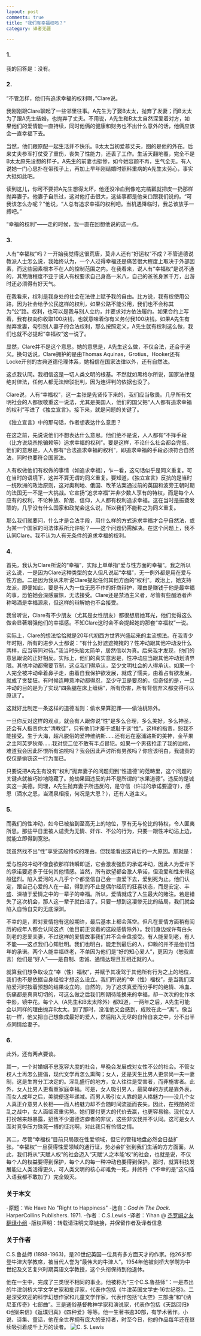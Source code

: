 ```yaml
---
layout: post
comments: true
title: "我们有幸福权吗？"
category: 译者无疆

---
```


### 1.
我的回答是：没有。

### 2.
“不管怎样，他们有追求幸福的权利啊，”Clare说。

我刚刚跟Clare聊起了一些邻里往事。A先生为了娶B太太，抛弃了发妻；而B太太为了跟A先生结婚，也抛弃了丈夫。不用说，A先生和B太太自然深爱着对方，如果他们的爱情能一直持续，同时他俩的健康和财务也不出什么意外的话，他俩应该会一直幸福下去。

当然，他们跟原配一起生活并不快乐。B太太当初爱慕丈夫，图的是他的外在。后来丈夫参军打仗受了重伤，丧失了性能力，还丢了工作。生活天翻地覆，完全不是B太太原先设想的样子。A先生的前妻也挺惨，如今她容颜不再，生气全无。有人说她一门心思扑在带孩子上，再加上早年刚结婚时照料重病的A先生太劳心，事实大抵如此吧。

读到这儿，你可不要把A先生想得太坏，他还没冷血到像吃完橘瓤就把皮一扔那样抛弃妻子。他妻子自杀过，这对他打击很大，这些事都是他亲口跟我们说的。“可我该怎么办呢？”他说，“人总有追求幸福的权利吧。当机遇降临时，我总该放手一搏吧。”

“幸福的权利”——走的时候，我一直在回想他说的这一点。

### 3.
人有“幸福权”吗？一开始我觉得这很荒唐，莫非人还有“好运权”不成？不管道德说教派人士怎么说，我始终认为，一个人过得幸福还是痛苦很大程度上取决于外部因素，而这些因素根本不在人的控制范围之内。在我看来，说人有“幸福权”是说不通的，其荒唐程度不亚于说人有权要求自己身高一米八，自己的爸爸身家千万，出游时还必须得有好天气。

在我看来，权利是我身处的社会在法律上赋予我的自由。比方说，我有权使用公路，因为社会给予公民这样的权利，如果公路不能公用，我们也不会称其为“公”路。权利，也可以是我与别人立约，并要求对方依法履约。如果合约上写着，我有权向你收取100块钱，也就意味着你有义务付我100块钱。如果A先生有抛弃发妻，勾引别人妻子的合法权利，那么按照定义，A先生就有权利这么做，我们也就不必提起“幸福权”这一说了。

显然，Clare并不是这个意思。她的意思是，A先生这么做，不仅合法，还合乎道义。换句话说，Clare拥护的是由Thomas Aquinas，Grotius，Hooker还有Locke开创的古典道德伦理体系，她相信在国家法律以外，还有自然法。

这点我认同。我相信这是一切人类文明的根基。不然就如黑格尔所说，国家法律是绝对律法，任何人都无法辩驳批判，因为连评判的依据也没了。

Clare说，人有“幸福权”，这一主张是先贤传下来的，我们应当敬畏。几乎所有文明社会的人都很敬重这一说法，尤其是美国人，他们的国父把“人人都有追求幸福的权利”写进了《独立宣言》。接下来，就是问题的关键了。

《独立宣言》中的那句话，作者想表达什么意思？

在这之前，先说说他们不想表达什么意思。他们绝不是说，人人都有“不择手段（比方说烧杀抢骗赖等）追求幸福的权利”。要是这样，不论什么社会都会完蛋。他们的意思是，人人都有“合法追求幸福的权利”，即追求幸福的手段必须符合自然法，同时也要符合国家法。

人有权做他们有权做的事情（如追求幸福），乍一看，这句话似乎是同义重复。可在当时的语境下，这并不算无谓的同义重复。要知道，《独立宣言》反抗的是当时一统欧洲的政治原则，这对奥利地、俄国、改革法案通过前的英国和波旁王朝时期的法国无一不是一大挑战。它宣扬“追求幸福”并非少数人享有的特权，而是每个人应有的权利，不论种族、阶层、信仰，人人都有权利追求幸福。这在当时是振聋发聩的，几乎没有什么国家和政党会这么说，所以我们不能称之为同义重复。

那么我们就要问，什么才是合法手段，用什么样的方式追求幸福才合乎自然法，或为某一个国家的司法体系所允许呢？——这个问题仍需解决。在这个问题上，我不认同Clare。我不认为人有无条件的追求幸福的权利。

### 4.
首先，我认为Clare所说的“幸福”，实际上单单指“爱与性方面的幸福”。我之所以这么说，一是因为Clare这种类型的女人但凡说起“幸福”，无一例外都是用在爱与性方面。二是因为我从未听说Clare提起任何其他方面的“权利”。政治上，她支持左派，即便如此，要是有人为一位无恶不作的奸商辩护，理由是赚钱于他是最幸福的事，恐怕她会深感震惊，无法接受。Clare还是禁酒主义者，尽管有些酗酒者声称喝酒是幸福源泉，但这样的辩解她也不会接受。

我曾听说，Clare有不少朋友（尤其是女性朋友）都很想扇她耳光，他们觉得这么做会显著增强他们的幸福感。不知Clare这时会不会提起她的那套“幸福权”一说。

实际上，Clare的想法恰恰就是20年代初西方世界兴盛起来的主流想法。在我青少年时期，所有的进步人士都说：“有什么好遮遮掩掩的？性冲动跟其他冲动没什么两样，应当等同对待。”我当时头脑太简单，居然信以为真。后来我才发现，他们的意思跟说的正好相反。实际上，他们的真实意思是，性冲动应当跟其他冲动划清界限。其他冲动都需要节制，这点我们得承认，至少文明社会的人得承认。如果一个人完全被冲动牵着鼻子走，由着自我保护欲发展，就成了懦夫，由着占有欲发展，就成了贪婪狂。有时候连睡意冲动都得忍，至少守卫是要忍的。但奇怪的是，一旦冲动的目的是为了实现“四条腿在床上缠绵”，所有伤害，所有背信弃义都变得可以原谅了。

这就好比制定一条这样的道德准则：偷水果算犯罪——偷油桃除外。

一旦你反对这样的观点，就会有人跟你说“性”是多么合理，多么美好，多么神圣，还会有人指责你太“清教徒”，只有他们才羞于或耻于谈“性”。这样的指责，恕我不能接受。生于大海，超凡脱俗的爱神维纳斯……还有远在塞浦路斯的美神，金苹果之主阿芙罗狄蒂……我对您二位不敢有半点冒犯。如果一个男孩抢走了我的油桃，难道我会因此怀恨所有油桃吗？我会因此声讨所有男孩吗？你应该明白，我谴责的仅仅是偷窃这一行为而已。

只要说把A先生有没有“权利”抛弃妻子的问题归到“性道德”的范畴里，这个问题的关键点就被巧妙地隐藏了。抢劫果园违反的并不是所谓的“水果道德”。违反的是诚实这一美德。同理，A先生抛弃妻子所违反的，是守信（许过的承诺要遵守），感恩（滴水之恩，当涌泉相报，何况是大恩？），还有人道主义。

### 5.
而我们的性冲动，如今已被抬到至高无上的地位，享有无与伦比的特权，令人匪夷所思。那些平日里被人谴责为无情、奸诈、不公的行为，只要一跟性冲动沾上边，就能立即得到宽恕。

我虽然找不出“性”享受这般特权的理由，但我能看出这背后的一大原因。那就是：

爱与性的冲动不像食欲那样转瞬即逝，它会激发强烈的承诺冲动，因此人为爱许下的承诺要远多于任何其他情感。当然，所有欲望都会激人承诺，但没爱和性来得这般猛烈。陷入爱河的人几乎个个都坚信自己会一直爱下去，爱到死为止。他们认定，跟自己心爱的人在一起，得到的不止是偶尔经历的狂喜状态，而是安定、丰盛、深植于爱情之中的一辈子的幸福。所以，爱情就成了人生最大的赌注。若是错失了这次机会，那人这一辈子就白活了。只要一想到这凄惨无比的结局，我们就会陷入自怜自艾的无底深渊。

不幸的是，若对爱情抱有这般期许，最后基本上都会落空。但凡在爱情方面稍有阅历的成年人都会认同这点（他目前正谈着的这段感情除外）。我们身边或许有白头到老的恩爱夫妻，不过这样的爱情故事我们并不会全盘接受。有人能爱到老，有人不能——这点我们心知肚明。我们也明白，能走到最后的人，仰赖的并不是他们当年的承诺。两个人能幸福终老，不单因为他们是“好的知心爱人”，更因为（恕我直言）他们是“好人”——是自制、忠诚、通情达理且互相迁就的人。

就算我们想争取设立“幸（性）福权”，并赋予其凌驾于其他所有行为之上的地位，我们也不是依据自身经验才想这么设立。我们所说的“幸（性）福权”，是当我们深陷爱河时按着预想的结果设立的。自然的，为了追求真爱而分手时的绝情、冷血、伤痛都是真真切切的，可这么做之后我们所期待能换来的幸福，却一次次的化作水中影，镜中花。每个人（A先生和B太太除外）都知道，一两年之后，A先生可能会以同样的理由抛弃B太太。到了那时，没准他又会感到，成败在此一“离”。像当初一样，他又把自己想象成最好的爱人，然后陷入无尽的自怜自哀之中，分不出半点同情给妻子。

### 6.
此外，还有两点要谈。

其一，一个对婚姻不忠宽容大度的社会，早晚会发展成对女性不公的社会。不管女权人士再怎么提倡，现代文学再怎么熏陶；女人，还是天生比男人更崇尚一夫一妻制，这是生育分工决定的。淫乱盛行的地方，女人往往是受害者，而非施害者。此外，女人比男人更看重家庭幸福。可是，女人吸引男人，最简单的方式是靠外表，而女人成年之后，美貌便逐年递减。而男人吸引女人靠的是人格魅力——没几个女人真正介意男人长相——而人格魅力却不会随时间流逝而丧失。因此，在残酷的淫乱之战中，女人面临双重劣势。她们要付更大的代价去赢，也更容易输。现代女人打扮越来越暴露，招致不少道德洁癖者的非议，这些非议我并不认同。这可是女人面对竞争压力殊死一搏的征兆啊，对此我只有怜惜之情。

其二，尽管“幸福权”目前只局限在性爱领域，但它的管辖地盘必然会日益扩张。“幸福权”一旦获得性爱领域的通行证，势必会扩张到我们生活的方方面面。从此，我们将从“天赋人权”的社会迈入“天赋‘人之本能’权”的社会，也就是说，不仅每个人的权益要得到保护，每个人的每一种冲动也要得到保护。那时，就算科技发展能让人类活得更久，可人类文明的核心却难免一死，并终将（“不幸的是”这句插入语我都不敢加了）完全毁灭。

### 关于本文
-原题：We Have No "Right to Happiness"
-选自：*God in The Dock*. HarperCollins Publishers. 1971. 
-作者：C.S.Lewis
-译者：Yihan @ [杰罗姆之友翻译小组](http://i.youku.com/jeromefellows)
-版权声明：转载请注明文章链接，并保留作者及译者信息

### 关于作者
C.S.鲁益师 (1898-1963)，是20世纪英国一位具有多方面天才的作家。他26岁即登牛津大学教席，被当代人誉为“最伟大的牛津人”。1954年他被剑桥大学聘为中世纪及文艺复兴时期英语文学教授，这个头衔保持到他退休。

他在一生中，完成了三类很不相同的事业。他被称为“三个C.S.鲁益师”：一是杰出的牛津剑桥大学文学史家和批评家，代表作包括《牛津英国文学史·16世纪卷》。二是深受欢迎的科学幻想作家和儿童文学作家，代表作包括“《太空》三部曲”和“《纳尼亚传奇》七部曲”。三是通俗基督教神学家和演说家，代表作包括《天路回归》《地狱来信》《返璞归真》《四种爱》等等。他一生著书逾30部，有学术著作。小说、诗集、童话，他在全世界拥有庞大的支持者，时至今日，他的作品每年还在继续吸引着成千上万的读者。
![C. S. Lewis](http://img1.qq.com/ent/20060309/3347299.jpg)




